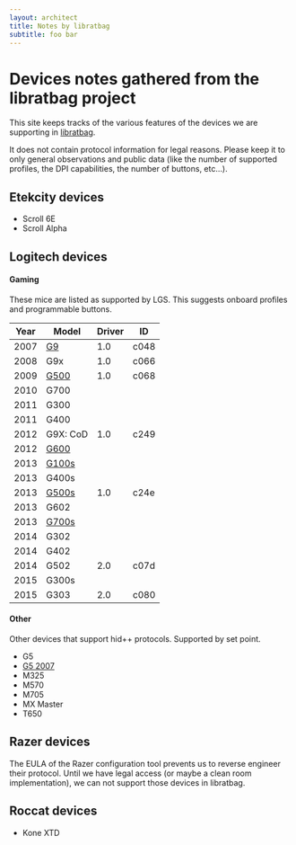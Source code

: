 ```yaml
---
layout: architect
title: Notes by libratbag
subtitle: foo bar
---
```


# Devices notes gathered from the libratbag project

This site keeps tracks of the various features of the devices we are supporting
in [libratbag](https://github.com/libratbag/libratbag).

It does not contain protocol information for legal reasons.
Please keep it to only general observations and public data (like the number of
supported profiles, the DPI capabilities, the number of buttons, etc...).

## Etekcity devices
- Scroll 6E
- Scroll Alpha

## Logitech devices

#### Gaming
These mice are listed as supported by LGS. This suggests onboard profiles and programmable buttons.

| Year | Model               | Driver | ID   |
| ---- | ------------------- | ------ | ---- |
| 2007 | [G9](G9.html)       | 1.0    | c048 |
| 2008 | G9x                 | 1.0    | c066 |
| 2009 | [G500](G500.html)   | 1.0    | c068 |
| 2010 | G700                |        |      |
| 2011 | G300                |        |      |
| 2011 | G400                |        |      |
| 2012 | G9X: CoD            | 1.0    | c249 |
| 2012 | [G600](G600.html)   |        |      |
| 2013 | [G100s](G100s.html) |        |      |
| 2013 | G400s               |        |      |
| 2013 | [G500s](G500s.html) | 1.0    | c24e |
| 2013 | G602                |        |      |
| 2013 | [G700s](G700s.html) |        |      |
| 2014 | G302                |        |      |
| 2014 | G402                |        |      |
| 2014 | G502                | 2.0    | c07d |
| 2015 | G300s               |        |      |
| 2015 | G303                | 2.0    | c080 |

#### Other
Other devices that support hid++ protocols. Supported by set point.

- G5
- [G5 2007](G5-2007.html)
- M325
- M570
- M705
- MX Master
- T650

## Razer devices
The EULA of the Razer configuration tool prevents us to reverse engineer their
protocol. Until we have legal access (or maybe a clean room implementation), we
can not support those devices in libratbag.

## Roccat devices
- Kone XTD

